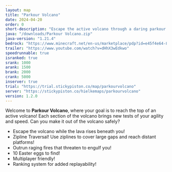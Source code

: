 ```yaml
---
layout: map
title: "Parkour Volcano"
date: 2024-04-20
order: 0
short-description: "Escape the active volcano through a daring parkour adventure!"
java: "/downloads/Parkour Volcano.zip"
java-version: "1.21.4"
bedrock: "https://www.minecraft.net/en-us/marketplace/pdp?id=e45f4e64-85b7-430d-9cac-49075c1760d5"
trailer: "https://www.youtube.com/watch?v=dHhX3wEdkwo"
speedrunnable: true
isranked: true
srank: 1000
arank: 1500
brank: 2000
crank: 5000
inserver: true
trial: "https://trial.stickypiston.co/map/parkourvolcano"
server: "https://stickypiston.co/hielkemaps/parkourvolcano"
version: 1.2.0
---
```


Welcome to **Parkour Volcano**, where your goal is to reach the top of an active volcano!
Each section of the volcano brings new tests of your agility and speed. Can you make it out of the volcano safely?

- Escape the volcano while the lava rises beneath you!
- Zipline Traversal! Use ziplines to cover large gaps and reach distant platforms!
- Outrun raging fires that threaten to engulf you!
- 10 Easter eggs to find!
- Multiplayer friendly!
- Ranking system for added replayability!